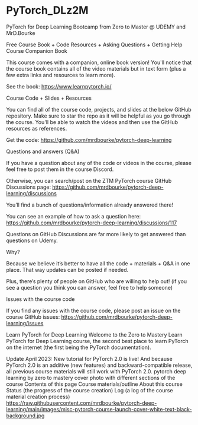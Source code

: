 # PyTorch_DLz2M
 PyTorch for Deep Learning Bootcamp from Zero to Master @ UDEMY and MrD.Bourke

Free Course Book + Code Resources + Asking Questions + Getting Help
Course Companion Book

This course comes with a companion, online book version! You'll notice that the course book contains all of the video materials but in text form (plus a few extra links and resources to learn more).

See the book: https://www.learnpytorch.io/



Course Code + Slides + Resources

You can find all of the course code, projects, and slides at the below GitHub repository. Make sure to star the repo as it will be helpful as you go through the course. You'll be able to watch the videos and then use the GitHub resources as references.

Get the code: https://github.com/mrdbourke/pytorch-deep-learning



Questions and answers (Q&A)

If you have a question about any of the code or videos in the course, please feel free to post them in the course Discord.

Otherwise, you can search/post on the ZTM PyTorch course GitHub Discussions page: https://github.com/mrdbourke/pytorch-deep-learning/discussions

You’ll find a bunch of questions/information already answered there!

You can see an example of how to ask a question here: https://github.com/mrdbourke/pytorch-deep-learning/discussions/117

Questions on GitHub Discussions are far more likely to get answered than questions on Udemy.

Why?

Because we believe it’s better to have all the code + materials + Q&A in one place. That way updates can be posted if needed.

Plus, there’s plenty of people on GitHub who are willing to help out! (if you see a question you think you can answer, feel free to help someone)



Issues with the course code

If you find any issues with the course code, please post an issue on the course GitHub issues: https://github.com/mrdbourke/pytorch-deep-learning/issues


Learn PyTorch for Deep Learning
Welcome to the Zero to Mastery Learn PyTorch for Deep Learning course, the second best place to learn PyTorch on the internet (the first being the PyTorch documentation).

Update April 2023: New tutorial for PyTorch 2.0 is live! And because PyTorch 2.0 is an additive (new features) and backward-compatible release, all previous course materials will still work with PyTorch 2.0.
pytorch deep learning by zero to mastery cover photo with different sections of the course
Contents of this page
Course materials/outline
About this course
Status (the progress of the course creation)
Log (a log of the course material creation process)
https://raw.githubusercontent.com/mrdbourke/pytorch-deep-learning/main/images/misc-pytorch-course-launch-cover-white-text-black-background.jpg

